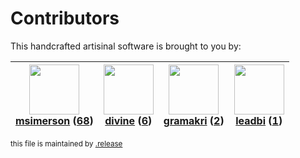 # Contributors

This handcrafted artisinal software is brought to you by:

| <img height="80" src="https://avatars.githubusercontent.com/u/261635?v=4"><br><a href="https://github.com/msimerson">msimerson</a> (<a href="https://github.com/haraka/haraka-plugin-limit/commits?author=msimerson">68</a>) | <img height="80" src="https://avatars.githubusercontent.com/u/48183131?v=4"><br><a href="https://github.com/divine">divine</a> (<a href="https://github.com/haraka/haraka-plugin-limit/commits?author=divine">6</a>) | <img height="80" src="https://avatars.githubusercontent.com/u/82041?v=4"><br><a href="https://github.com/gramakri">gramakri</a> (<a href="https://github.com/haraka/haraka-plugin-limit/commits?author=gramakri">2</a>) | <img height="80" src="https://avatars.githubusercontent.com/u/28440072?v=4"><br><a href="https://github.com/leadbi">leadbi</a> (<a href="https://github.com/haraka/haraka-plugin-limit/commits?author=leadbi">1</a>) |
| :--------------------------------------------------------------------------------------------------------------------------------------------------------------------------------------------------------------------------: | :------------------------------------------------------------------------------------------------------------------------------------------------------------------------------------------------------------------: | :---------------------------------------------------------------------------------------------------------------------------------------------------------------------------------------------------------------------: | :------------------------------------------------------------------------------------------------------------------------------------------------------------------------------------------------------------------: |

<sub>this file is maintained by [.release](https://github.com/msimerson/.release)</sub>

